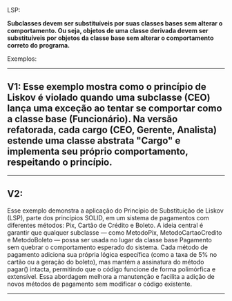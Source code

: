LSP:

**Subclasses devem ser substituíveis por suas classes bases sem alterar o comportamento. Ou seja, objetos de uma classe derivada devem ser substituíveis por objetos da classe base sem alterar o comportamento correto do programa.**

Exemplos:

-------------------------------------
V1:
Esse exemplo mostra como o princípio de Liskov é violado quando uma subclasse (CEO) lança uma exceção ao tentar se comportar como a classe base (Funcionário). Na versão refatorada, cada cargo (CEO, Gerente, Analista) estende uma classe abstrata "Cargo" e implementa seu próprio comportamento, respeitando o princípio.
-------------------------------------



-------------------------------------
V2:
-------------------------------------
Esse exemplo demonstra a aplicação do Princípio de Substituição de Liskov (LSP), parte dos princípios SOLID, em um sistema de pagamentos com diferentes métodos: Pix, Cartão de Crédito e Boleto. A ideia central é garantir que qualquer subclasse — como MetodoPix, MetodoCartaoCredito e MetodoBoleto — possa ser usada no lugar da classe base Pagamento sem quebrar o comportamento esperado do sistema. Cada método de pagamento adiciona sua própria lógica específica (como a taxa de 5% no cartão ou a geração do boleto), mas mantém a assinatura do método pagar() intacta, permitindo que o código funcione de forma polimórfica e extensível. Essa abordagem melhora a manutenção e facilita a adição de novos métodos de pagamento sem modificar o código existente.

-------------------------------------


